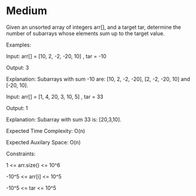 # Medium

Given an unsorted array of integers arr[], and a target tar, determine the number of subarrays whose elements sum up to the target value.

Examples:

Input: arr[] = [10, 2, -2, -20, 10] , tar = -10

Output: 3

Explanation: Subarrays with sum -10 are: [10, 2, -2, -20], [2, -2, -20, 10] and [-20, 10].

Input: arr[] = [1, 4, 20, 3, 10, 5] , tar = 33

Output: 1

Explanation: Subarray with sum 33 is: [20,3,10].


Expected Time Complexity: O(n)

Expected Auxilary Space: O(n)

Constraints:

1 <= arr.size() <= 10^6

-10^5 <= arr[i] <= 10^5

-10^5 <= tar <= 10^5
